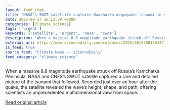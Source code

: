 ```yaml
---
layout: feed_item
title: "NASA’s SWOT satellite captures Kamchatka megaquake tsunami in striking detail"
date: 2025-08-17 16:13:39 +0000
categories: [climate_science]
tags: ['urgent']
keywords: ['satellite', 'urgent', 'nasa', 'swot']
description: "When a massive 8.8 magnitude earthquake struck off Russia’s Kamchatka Peninsula, NASA and CNES’s SWOT satellite captured a rare and detailed picture of the t..."
external_url: https://www.sciencedaily.com/releases/2025/08/250815034719.htm
is_feed: true
source_feed: "Climate News -- ScienceDaily"
feed_category: "climate_science"
---
```


When a massive 8.8 magnitude earthquake struck off Russia’s Kamchatka Peninsula, NASA and CNES’s SWOT satellite captured a rare and detailed picture of the tsunami that followed. Recorded just over an hour after the quake, the satellite revealed the wave’s height, shape, and path, offering scientists an unprecedented multidimensional view from space.

[Read original article](https://www.sciencedaily.com/releases/2025/08/250815034719.htm)
